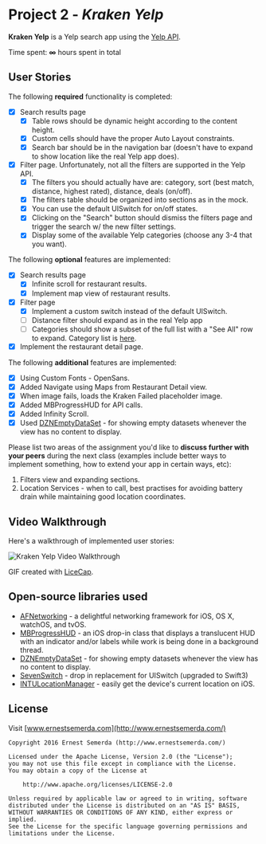 # Project 2 - *Kraken Yelp*

**Kraken Yelp** is a Yelp search app using the [Yelp API](http://www.yelp.com/developers/documentation/v2/search_api).

Time spent: **∞** hours spent in total

## User Stories

The following **required** functionality is completed:

- [x] Search results page
   - [x] Table rows should be dynamic height according to the content height.
   - [x] Custom cells should have the proper Auto Layout constraints.
   - [x] Search bar should be in the navigation bar (doesn't have to expand to show location like the real Yelp app does).
- [x] Filter page. Unfortunately, not all the filters are supported in the Yelp API.
   - [x] The filters you should actually have are: category, sort (best match, distance, highest rated), distance, deals (on/off).
   - [x] The filters table should be organized into sections as in the mock.
   - [x] You can use the default UISwitch for on/off states.
   - [x] Clicking on the "Search" button should dismiss the filters page and trigger the search w/ the new filter settings.
   - [x] Display some of the available Yelp categories (choose any 3-4 that you want).

The following **optional** features are implemented:

- [x] Search results page
   - [x] Infinite scroll for restaurant results.
   - [x] Implement map view of restaurant results.
- [x] Filter page
   - [x] Implement a custom switch instead of the default UISwitch.
   - [ ] Distance filter should expand as in the real Yelp app
   - [ ] Categories should show a subset of the full list with a "See All" row to expand. Category list is [here](http://www.yelp.com/developers/documentation/category_list).
- [x] Implement the restaurant detail page.

The following **additional** features are implemented:

- [x] Using Custom Fonts - OpenSans.
- [x] Added Navigate using Maps from Restaurant Detail view.
- [x] When image fails, loads the Kraken Failed placeholder image.
- [x] Added MBProgressHUD for API calls.
- [x] Added Infinity Scroll.
- [x] Used [DZNEmptyDataSet](https://github.com/dzenbot/DZNEmptyDataSet) - for showing empty datasets whenever the view has no content to display.

Please list two areas of the assignment you'd like to **discuss further with your peers** during the next class (examples include better ways to implement something, how to extend your app in certain ways, etc):

1. Filters view and expanding sections.
2. Location Services - when to call, best practises for avoiding battery drain while maintaining good location coordinates.

## Video Walkthrough

Here's a walkthrough of implemented user stories:

<img src='https://github.com/semerda/CodePath-Yelp/blob/master/yelp-anim-v1.gif' title='Kraken Yelp Video Walkthrough' width='' alt='Kraken Yelp Video Walkthrough' loop=infinite />

GIF created with [LiceCap](http://www.cockos.com/licecap/).

## Open-source libraries used

- [AFNetworking](https://github.com/AFNetworking/AFNetworking) - a delightful networking framework for iOS, OS X, watchOS, and tvOS.
- [MBProgressHUD](https://github.com/jdg/MBProgressHUD) - an iOS drop-in class that displays a translucent HUD with an indicator and/or labels while work is being done in a background thread.
- [DZNEmptyDataSet](https://github.com/dzenbot/DZNEmptyDataSet) - for showing empty datasets whenever the view has no content to display.
- [SevenSwitch](https://github.com/bvogelzang/SevenSwitch) - drop in replacement for UISwitch (upgraded to Swift3)
- [INTULocationManager](https://github.com/intuit/LocationManager) - easily get the device's current location on iOS.

## License

Visit [www.ernestsemerda.com](http://www.ernestsemerda.com/)

    Copyright 2016 Ernest Semerda (http://www.ernestsemerda.com/)

    Licensed under the Apache License, Version 2.0 (the "License");
    you may not use this file except in compliance with the License.
    You may obtain a copy of the License at

        http://www.apache.org/licenses/LICENSE-2.0

    Unless required by applicable law or agreed to in writing, software
    distributed under the License is distributed on an "AS IS" BASIS,
    WITHOUT WARRANTIES OR CONDITIONS OF ANY KIND, either express or implied.
    See the License for the specific language governing permissions and
    limitations under the License.